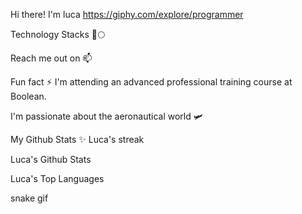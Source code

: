 


Hi there! 
 I'm luca
 https://giphy.com/explore/programmer

 
Technology Stacks 🚀🌕
          

Reach me out on 📫
 

Fun fact ⚡
I'm attending an advanced professional training course at Boolean.

I'm passionate about the aeronautical world 🛩️

My Github Stats ✨
Luca's streak


Luca's Github Stats

Luca's Top Languages

snake gif
